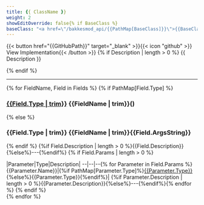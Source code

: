 ```yaml
---
title: {{ ClassName }}
weight: 2
showEditOverride: false{% if BaseClass %}
baseClass: "<a href=\"/bakkesmod_api/{{PathMap[BaseClass]}}\">{{BaseClass}}</a>"{% endif %}
---
```

\{\{< button href="{{GitHubPath}}" target="_blank" >\}\}\{\{< icon "github" >\}\} View Implementation\{\{< /button >\}\}
{% if Description | length > 0 %}
{{ Description }}

{% endif %}

---

{% for FieldName, Field in Fields %}
{% if PathMap[Field.Type] %}
### [{{Field.Type | trim}}](/bakkesmod_api/{{PathMap[Field.Type]}})&nbsp;{{FieldName | trim}}()
{% else %}
### {{Field.Type | trim}}&nbsp;{{FieldName | trim}}{{Field.ArgsString}}
{% endif %}
{%if Field.Description | length > 0 %}{{Field.Description}}{%else%}---{%endif%}
{% if Field.Params | length > 0 %}

|Parameter|Type|Description|
--|--|--{% for Parameter in Field.Params %}
{{Parameter.Name}}|{%if PathMap[Parameter.Type]%}[{{Parameter.Type}}](/bakkesmod_api/{{PathMap[Parameter.Type]}}){%else%}{{Parameter.Type}}{%endif%}| {%if Parameter.Description | length > 0 %}{{Parameter.Description}}{%else%}---{%endif%}{% endfor %}
{% endif %}
<br />
{% endfor %}
